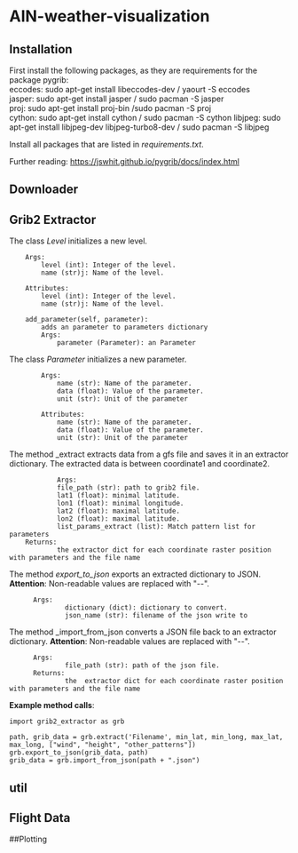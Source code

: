 # AIN-weather-visualization

## Installation 
First install the following packages, as they are requirements for the package pygrib:   
eccodes: sudo apt-get install libeccodes-dev / yaourt -S eccodes   
jasper: sudo apt-get install jasper / sudo pacman -S jasper   
proj: sudo apt-get install proj-bin /sudo pacman -S proj   
cython: sudo apt-get install cython / sudo pacman -S cython
libjpeg: sudo apt-get install libjpeg-dev libjpeg-turbo8-dev / sudo pacman -S libjpeg

Install all packages that are listed in _requirements.txt_.

Further reading: https://jswhit.github.io/pygrib/docs/index.html

## Downloader

## Grib2 Extractor

The class _Level_ initializes a new level.

        Args:
            level (int): Integer of the level.
            name (str)j: Name of the level.

        Attributes:
            level (int): Integer of the level.
            name (str)j: Name of the level.
            
        add_parameter(self, parameter):
            adds an parameter to parameters dictionary
            Args:
                parameter (Parameter): an Parameter

The class _Parameter_ initializes a new parameter.    

            Args:
                name (str): Name of the parameter.
                data (float): Value of the parameter.
                unit (str): Unit of the parameter

            Attributes:
                name (str): Name of the parameter.
                data (float): Value of the parameter.
                unit (str): Unit of the parameter

The method _extract extracts data from a gfs file and saves it in an extractor dictionary.
        The extracted data is between coordinate1 and coordinate2.    
        
                Args:
                file_path (str): path to grib2 file.
                lat1 (float): minimal latitude.
                lon1 (float): minimal longitude.
                lat2 (float): maximal latitude.
                lon2 (float): maximal latitude.
                list_params_extract (list): Match pattern list for parameters
        Returns:
                the extractor dict for each coordinate raster position with parameters and the file name

The method _export_to_json_ exports an extracted dictionary to JSON.   
__Attention__: Non-readable values are replaced with "--". 

          Args:
                  dictionary (dict): dictionary to convert.
                  json_name (str): filename of the json write to
           
             
The method _import_from_json converts a JSON file back to an extractor dictionary.
__Attention__: Non-readable values are replaced with "--".

          Args:
                  file_path (str): path of the json file.
          Returns:
                  the  extractor dict for each coordinate raster position with parameters and the file name

__Example method calls__:

    import grib2_extractor as grb
    
    path, grib_data = grb.extract('Filename', min_lat, min_long, max_lat, max_long, ["wind", "height", "other_patterns"])
    grb.export_to_json(grib_data, path)
    grib_data = grb.import_from_json(path + ".json")

## util

## Flight Data

##Plotting



